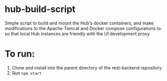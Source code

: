 # hub-build-script
Simple script to build and mount the Hub's docker containers, and make modifications to the Apache Tomcat and Docker compose configurations to so that local Hub instances are friendly with the UI development proxy


# To run:
1. Clone and install into the parent directory of the rest-backend repository
2. Run ```npm start```

